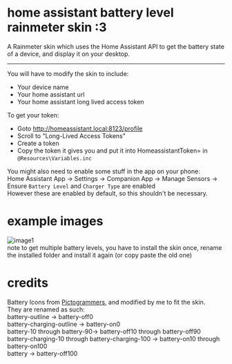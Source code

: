 # home assistant battery level rainmeter skin :3
A Rainmeter skin which uses the Home Assistant API to get the battery state of a device, and display it on your desktop.  

---
  
You will have to modify the skin to include:
 - Your device name
 - Your home assistant url
 - Your home assistant long lived access token

To get your token:
 - Goto http://homeassistant.local:8123/profile
 - Scroll to "Long-Lived Access Tokens"
 - Create a token
 - Copy the token it gives you and put it into HomeassistantToken= in `@Resources\Variables.inc`

You might also need to enable some stuff in the app on your phone:  
Home Assistant App -> Settings -> Companion App -> Manage Sensors -> Ensure `Battery Level` and `Charger Type` are enabled  
However these are enabled by default, so this shouldn't be necessary.

# example images
![image1](https://github.com/iamasink/batterydisplay/assets/35533595/c3b8b557-3e8f-4f11-bb50-0a350334cb85)   
note to get multiple battery levels, you have to install the skin once, rename the installed folder and install it again (or copy paste the old one)


# credits
Battery Icons from [Pictogrammers](https://pictogrammers.com/library/mdi/category/battery/), and modified by me to fit the skin.  
They are renamed as such:  
battery-outline -> battery-off0  
battery-charging-outline -> battery-on0  
battery-10 through battery-90-> battery-off10 through battery-off90  
battery-charging-10 through battery-charging-100 -> battery-on10 through battery-on100  
battery -> battery-off100  
